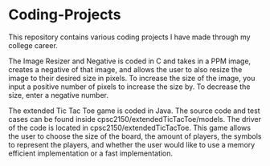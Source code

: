 # Coding-Projects
This repository contains various coding projects I have made through my college career.

The Image Resizer and Negative is coded in C and takes in a PPM image, creates a negative of that image, and allows the user to also resize the image to their desired size in pixels. 
To increase the size of the image, you input a positive number of pixels to increase the size by. To decrease the size, enter a negative number. 

The extended Tic Tac Toe game is coded in Java. The source code and test cases can be found inside cpsc2150/extendedTicTacToe/models. The driver of the code is located in 
cpsc2150/extendedTicTacToe. This game allows the user to choose the size of the board, the amount of players, the symbols to represent the players, and whether the user would 
like to use a memory efficient implementation or a fast implementation.
